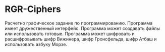 # RGR-Ciphers
Расчетно графическое задание по программированию.
Программа имеет дружественный интерфейс.
Программа может создавать файлы или использовать готовые.
Программа может шифровать и расшифровывать шифр Вижинера, шифр Гронсфельда, шифр Атбаш и использовать азбуку Морзе.
